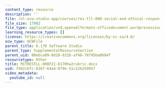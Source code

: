 ```yaml
---
content_type: resource
description: ''
file: /ol-ocw-studio-app/courses/res-tll-008-social-and-ethical-responsibilities-of-computing-serc-fall-2021/f402cbfc816f64a4079e51c22b259957_MITRESTLL-008F21-6170hw2rubric.docx
file_size: 17902
file_type: application/vnd.openxmlformats-officedocument.wordprocessingml.document
learning_resource_types: []
license: https://creativecommons.org/licenses/by-nc-sa/4.0/
ocw_type: OCWFile
parent_title: 6.170 Software Studio
parent_type: SupplementalResourceSection
parent_uid: 00ebca89-0d18-832b-af40-78795ba0684f
resourcetype: Other
title: MITRESTLL-008F21-6170hw2rubric.docx
uid: f402cbfc-816f-64a4-079e-51c22b259957
video_metadata:
  youtube_id: null
---
```

